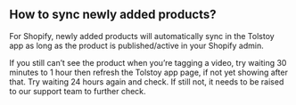 ## How to sync newly added products?

For Shopify, newly added products will automatically sync in the Tolstoy app as long as the product is published/active in your Shopify admin. 

If you still can’t see the product when you’re tagging a video, try waiting 30 minutes to 1 hour then refresh the Tolstoy app page, if not yet showing after that. Try waiting 24 hours again and check. If still not, it needs to be raised to our support team to further check.
